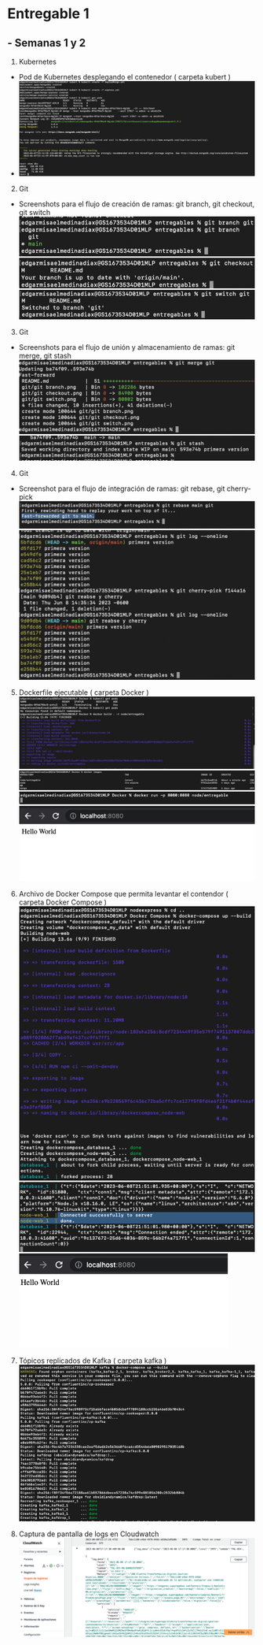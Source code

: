 # Entregable 1

## - Semanas 1 y 2

1) Kubernetes
  - Pod de Kubernetes desplegando el contenedor ( carpeta kubert )
  - ![alt text](https://github.com/Sigma246/entregables/blob/main/kubert/kubert.png?raw=true)

2) Git
  - Screenshots para el flujo de creación de ramas: git branch, git checkout, git switch
   ![alt text](https://github.com/Sigma246/entregables/blob/git/git/git%20branch.png?raw=true)
   ![alt text](https://github.com/Sigma246/entregables/blob/git/git/git%20checkout.png?raw=true)
   ![alt text](https://github.com/Sigma246/entregables/blob/git/git/git%20switch.png?raw=true)

3) Git
  - Screenshots para el flujo de unión y almacenamiento de ramas: git merge, git stash
   ![alt text](https://github.com/Sigma246/entregables/blob/main/git/git%20merge.png?raw=true)
   ![alt text](https://github.com/Sigma246/entregables/blob/main/git/git%20stash.png?raw=true)

4) Git
  - Screenshot para el flujo de integración de ramas: git rebase, git cherry-pick
   ![alt text](https://github.com/Sigma246/entregables/blob/main/git/git%20rebase.png?raw=true)
   ![alt text](https://github.com/Sigma246/entregables/blob/main/git/cherry-pick.png?raw=true)

5) Dockerfile ejecutable ( carpeta Docker )
   ![alt text](https://github.com/Sigma246/entregables/blob/main/Docker/docker%20build.png?raw=true)
   ![alt text](https://github.com/Sigma246/entregables/blob/main/Docker/docker%20images.png?raw=true)
   ![alt text](https://github.com/Sigma246/entregables/blob/main/Docker/docker%20run%20-p.png?raw=true)
   ![alt text](https://github.com/Sigma246/entregables/blob/main/Docker/localhost.png?raw=true)

6) Archivo de Docker Compose que permita levantar el contendor ( carpeta Docker Compose )
   ![alt text](https://github.com/Sigma246/entregables/blob/main/Docker%20Compose/build.png?raw=true)
   ![alt text](https://github.com/Sigma246/entregables/blob/main/Docker%20Compose/coneccted%20successfully.png?raw=true)
   ![alt text](https://github.com/Sigma246/entregables/blob/main/Docker%20Compose/localhost.png?raw=true)

7) Tópicos replicados de Kafka ( carpeta kafka )
   ![alt text](https://github.com/Sigma246/entregables/blob/main/kafka/replicas.png?raw=true)

8) Captura de pantalla de logs en Cloudwatch
   ![alt text](https://github.com/Sigma246/entregables/blob/main/Cloudwatch/Cloudwatch.png?raw=true)